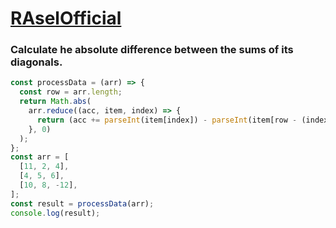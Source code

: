 # [RAselOfficial](https://www.raselofficial.com)

### Calculate he absolute difference between the sums of its diagonals.

```js
const processData = (arr) => {
  const row = arr.length;
  return Math.abs(
    arr.reduce((acc, item, index) => {
      return (acc += parseInt(item[index]) - parseInt(item[row - (index + 1)]));
    }, 0)
  );
};
const arr = [
  [11, 2, 4],
  [4, 5, 6],
  [10, 8, -12],
];
const result = processData(arr);
console.log(result);
```
